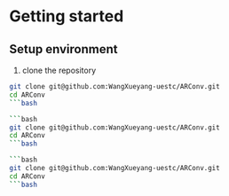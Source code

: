 # Getting started

## Setup environment

1. clone the repository

```bash
git clone git@github.com:WangXueyang-uestc/ARConv.git
cd ARConv
```bash

```bash
git clone git@github.com:WangXueyang-uestc/ARConv.git
cd ARConv
```bash

```bash
git clone git@github.com:WangXueyang-uestc/ARConv.git
cd ARConv
```bash
